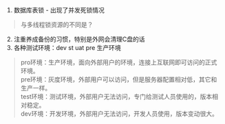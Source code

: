 1. 数据库表锁 - 出现了并发死锁情况
> 与多线程锁资源的不同是？
2. 注重养成备份的习惯，特别是外网会清理C盘的话 
3. 各种测试环境：dev st uat pre 生产环境
>pro环境：生产环境，面向外部用户的环境，连接上互联网即可访问的正式环境。    
pre环境：灰度环境，外部用户可以访问，但是服务器配置相对低，其它和生产一样。  
test环境：测试环境，外部用户无法访问，专门给测试人员使用的，版本相对稳定。  
dev环境：开发环境，外部用户无法访问，开发人员使用，版本变动很大。  



